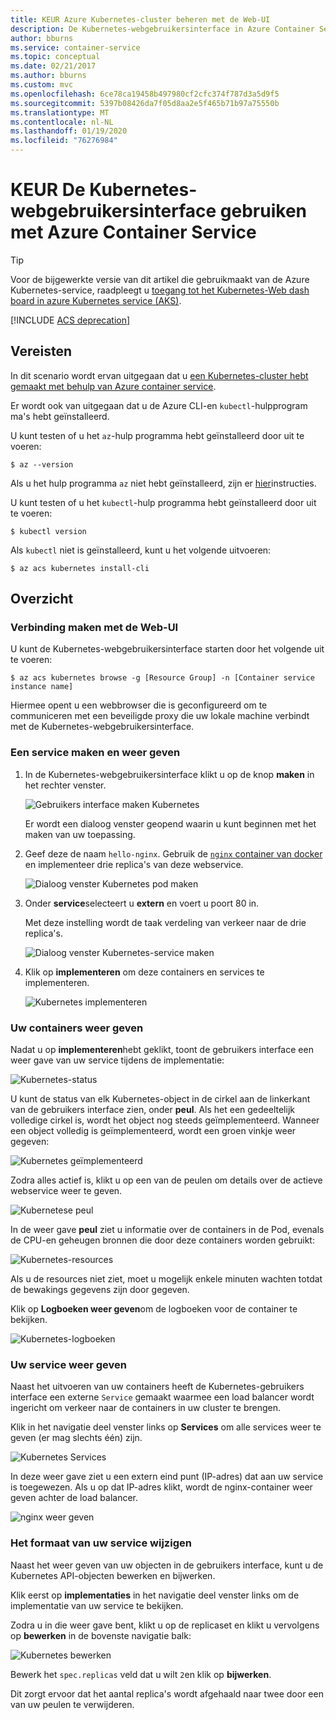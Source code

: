 ```yaml
---
title: KEUR Azure Kubernetes-cluster beheren met de Web-UI
description: De Kubernetes-webgebruikersinterface in Azure Container Service gebruiken
author: bburns
ms.service: container-service
ms.topic: conceptual
ms.date: 02/21/2017
ms.author: bburns
ms.custom: mvc
ms.openlocfilehash: 6ce78ca19458b497980cf2cfc374f787d3a5d9f5
ms.sourcegitcommit: 5397b08426da7f05d8aa2e5f465b71b97a75550b
ms.translationtype: MT
ms.contentlocale: nl-NL
ms.lasthandoff: 01/19/2020
ms.locfileid: "76276984"
---
```

# <a name="deprecated-using-the-kubernetes-web-ui-with-azure-container-service"></a>KEUR De Kubernetes-webgebruikersinterface gebruiken met Azure Container Service

> [!TIP]
> Voor de bijgewerkte versie van dit artikel die gebruikmaakt van de Azure Kubernetes-service, raadpleegt u [toegang tot het Kubernetes-Web dash board in azure Kubernetes service (AKS)](../../aks/kubernetes-dashboard.md).

[!INCLUDE [ACS deprecation](../../../includes/container-service-kubernetes-deprecation.md)]

## <a name="prerequisites"></a>Vereisten
In dit scenario wordt ervan uitgegaan dat u [een Kubernetes-cluster hebt gemaakt met behulp van Azure container service](container-service-kubernetes-walkthrough.md).


Er wordt ook van uitgegaan dat u de Azure CLI-en `kubectl`-hulpprogram ma's hebt geïnstalleerd.

U kunt testen of u het `az`-hulp programma hebt geïnstalleerd door uit te voeren:

```console
$ az --version
```

Als u het hulp programma `az` niet hebt geïnstalleerd, zijn er [hier](https://github.com/azure/azure-cli#installation)instructies.

U kunt testen of u het `kubectl`-hulp programma hebt geïnstalleerd door uit te voeren:

```console
$ kubectl version
```

Als `kubectl` niet is geïnstalleerd, kunt u het volgende uitvoeren:

```console
$ az acs kubernetes install-cli
```

## <a name="overview"></a>Overzicht

### <a name="connect-to-the-web-ui"></a>Verbinding maken met de Web-UI
U kunt de Kubernetes-webgebruikersinterface starten door het volgende uit te voeren:

```console
$ az acs kubernetes browse -g [Resource Group] -n [Container service instance name]
```

Hiermee opent u een webbrowser die is geconfigureerd om te communiceren met een beveiligde proxy die uw lokale machine verbindt met de Kubernetes-webgebruikersinterface.

### <a name="create-and-expose-a-service"></a>Een service maken en weer geven
1. In de Kubernetes-webgebruikersinterface klikt u op de knop **maken** in het rechter venster.

    ![Gebruikers interface maken Kubernetes](./media/container-service-kubernetes-ui/create.png)

    Er wordt een dialoog venster geopend waarin u kunt beginnen met het maken van uw toepassing.

2. Geef deze de naam `hello-nginx`. Gebruik de [`nginx` container van docker](https://hub.docker.com/_/nginx/) en implementeer drie replica's van deze webservice.

    ![Dialoog venster Kubernetes pod maken](./media/container-service-kubernetes-ui/nginx.png)

3. Onder **service**selecteert u **extern** en voert u poort 80 in.

    Met deze instelling wordt de taak verdeling van verkeer naar de drie replica's.

    ![Dialoog venster Kubernetes-service maken](./media/container-service-kubernetes-ui/service.png)

4. Klik op **implementeren** om deze containers en services te implementeren.

    ![Kubernetes implementeren](./media/container-service-kubernetes-ui/deploy.png)

### <a name="view-your-containers"></a>Uw containers weer geven
Nadat u op **implementeren**hebt geklikt, toont de gebruikers interface een weer gave van uw service tijdens de implementatie:

![Kubernetes-status](./media/container-service-kubernetes-ui/status.png)

U kunt de status van elk Kubernetes-object in de cirkel aan de linkerkant van de gebruikers interface zien, onder **peul**. Als het een gedeeltelijk volledige cirkel is, wordt het object nog steeds geïmplementeerd. Wanneer een object volledig is geïmplementeerd, wordt een groen vinkje weer gegeven:

![Kubernetes geïmplementeerd](./media/container-service-kubernetes-ui/deployed.png)

Zodra alles actief is, klikt u op een van de peulen om details over de actieve webservice weer te geven.

![Kubernetese peul](./media/container-service-kubernetes-ui/pods.png)

In de weer gave **peul** ziet u informatie over de containers in de Pod, evenals de CPU-en geheugen bronnen die door deze containers worden gebruikt:

![Kubernetes-resources](./media/container-service-kubernetes-ui/resources.png)

Als u de resources niet ziet, moet u mogelijk enkele minuten wachten totdat de bewakings gegevens zijn door gegeven.

Klik op **Logboeken weer geven**om de logboeken voor de container te bekijken.

![Kubernetes-logboeken](./media/container-service-kubernetes-ui/logs.png)

### <a name="viewing-your-service"></a>Uw service weer geven
Naast het uitvoeren van uw containers heeft de Kubernetes-gebruikers interface een externe `Service` gemaakt waarmee een load balancer wordt ingericht om verkeer naar de containers in uw cluster te brengen.

Klik in het navigatie deel venster links op **Services** om alle services weer te geven (er mag slechts één) zijn.

![Kubernetes Services](./media/container-service-kubernetes-ui/service-deployed.png)

In deze weer gave ziet u een extern eind punt (IP-adres) dat aan uw service is toegewezen.
Als u op dat IP-adres klikt, wordt de nginx-container weer geven achter de load balancer.

![nginx weer geven](./media/container-service-kubernetes-ui/nginx-page.png)

### <a name="resizing-your-service"></a>Het formaat van uw service wijzigen
Naast het weer geven van uw objecten in de gebruikers interface, kunt u de Kubernetes API-objecten bewerken en bijwerken.

Klik eerst op **implementaties** in het navigatie deel venster links om de implementatie van uw service te bekijken.

Zodra u in die weer gave bent, klikt u op de replicaset en klikt u vervolgens op **bewerken** in de bovenste navigatie balk:

![Kubernetes bewerken](./media/container-service-kubernetes-ui/edit.png)

Bewerk het `spec.replicas` veld dat u wilt `2`en klik op **bijwerken**.

Dit zorgt ervoor dat het aantal replica's wordt afgehaald naar twee door een van uw peulen te verwijderen.

 

